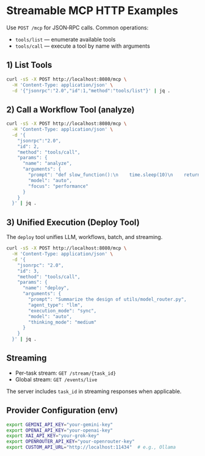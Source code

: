 # Streamable MCP HTTP Examples

Use `POST /mcp` for JSON‑RPC calls. Common operations:
- `tools/list` — enumerate available tools
- `tools/call` — execute a tool by name with arguments

## 1) List Tools
```bash
curl -sS -X POST http://localhost:8080/mcp \
  -H 'Content-Type: application/json' \
  -d '{"jsonrpc":"2.0","id":1,"method":"tools/list"}' | jq .
```

## 2) Call a Workflow Tool (analyze)
```bash
curl -sS -X POST http://localhost:8080/mcp \
  -H 'Content-Type: application/json' \
  -d '{
    "jsonrpc":"2.0",
    "id": 2,
    "method": "tools/call",
    "params": {
      "name": "analyze",
      "arguments": {
        "prompt": "def slow_function():\n    time.sleep(10)\n    return \"done\"",
        "model": "auto",
        "focus": "performance"
      }
    }
  }' | jq .
```

## 3) Unified Execution (Deploy Tool)
The `deploy` tool unifies LLM, workflows, batch, and streaming.
```bash
curl -sS -X POST http://localhost:8080/mcp \
  -H 'Content-Type: application/json' \
  -d '{
    "jsonrpc": "2.0",
    "id": 3,
    "method": "tools/call",
    "params": {
      "name": "deploy",
      "arguments": {
        "prompt": "Summarize the design of utils/model_router.py",
        "agent_type": "llm",
        "execution_mode": "sync",
        "model": "auto",
        "thinking_mode": "medium"
      }
    }
  }' | jq .
```

## Streaming
- Per-task stream: `GET /stream/{task_id}`
- Global stream: `GET /events/live`

The server includes `task_id` in streaming responses when applicable.

## Provider Configuration (env)
```bash
export GEMINI_API_KEY="your-gemini-key"
export OPENAI_API_KEY="your-openai-key"
export XAI_API_KEY="your-grok-key"
export OPENROUTER_API_KEY="your-openrouter-key"
export CUSTOM_API_URL="http://localhost:11434"  # e.g., Ollama
```
